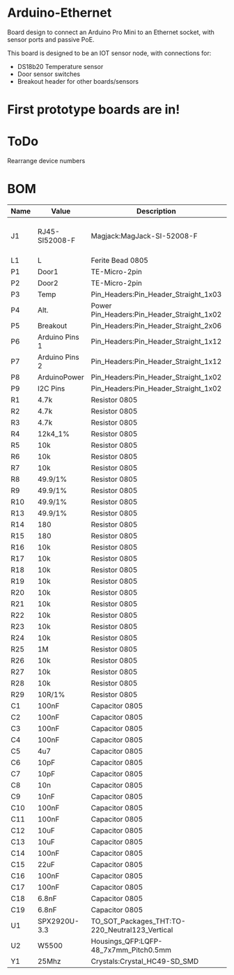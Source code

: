 # Arduino-Ethernet
Board design to connect an Arduino Pro Mini to an Ethernet socket, with sensor ports and passive PoE.

This board is designed to be an IOT sensor node, with connections for:
* DS18b20 Temperature sensor
* Door sensor switches
* Breakout header for other boards/sensors

# First prototype boards are in!

# ToDo
Rearrange device numbers


# BOM 
Name|Value|Description|Link
----|-----|-----------|-----
J1|RJ45-SI52008-F|Magjack:MagJack-SI-52008-F|http://uk.farnell.com/stewart-connector/si-52008-f/modular-jack-tht-r-a-led-rj45/dp/1572195
L1|L	|Ferite Bead 0805
P1|Door1	|TE-Micro-2pin
P2|Door2	|TE-Micro-2pin
P3|Temp	|Pin_Headers:Pin_Header_Straight_1x03
P4|Alt. |Power	Pin_Headers:Pin_Header_Straight_1x02
P5|Breakout	|Pin_Headers:Pin_Header_Straight_2x06
P6|Arduino Pins 1	|Pin_Headers:Pin_Header_Straight_1x12
P7|Arduino Pins 2	|Pin_Headers:Pin_Header_Straight_1x12
P8|ArduinoPower	|Pin_Headers:Pin_Header_Straight_1x02
P9|I2C Pins	|Pin_Headers:Pin_Header_Straight_1x02
R1|4.7k	|Resistor 0805
R2|4.7k	|Resistor 0805
R3|4.7k	|Resistor 0805
R4|12k4_1%	|Resistor 0805
R5|10k	|Resistor 0805
R6|10k	|Resistor 0805
R7|10k	|Resistor 0805
R8|49.9/1%	|Resistor 0805
R9|49.9/1%	|Resistor 0805
R10|49.9/1%	|Resistor 0805
R13|49.9/1%	|Resistor 0805
R14|180	|Resistor 0805
R15|180	|Resistor 0805
R16|10k	|Resistor 0805
R17|10k	|Resistor 0805
R18|10k	|Resistor 0805
R19|10k	|Resistor 0805
R20|10k	|Resistor 0805
R21|10k	|Resistor 0805
R22|10k	|Resistor 0805
R23|10k	|Resistor 0805
R24|10k	|Resistor 0805
R25|1M	|Resistor 0805
R26|10k	|Resistor 0805
R27|10k	|Resistor 0805
R28|10k	|Resistor 0805
R29|10R/1%	|Resistor 0805
C1|100nF	|Capacitor 0805
C2|100nF	|Capacitor 0805
C3|100nF	|Capacitor 0805
C4|100nF	|Capacitor 0805
C5|4u7	|Capacitor 0805
C6|10pF	|Capacitor 0805
C7|10pF	|Capacitor 0805
C8|10n	|Capacitor 0805
C9|10nF	|Capacitor 0805
C10|100nF	|Capacitor 0805
C11|100nF	|Capacitor 0805
C12|10uF	|Capacitor 0805
C13|10uF	|Capacitor 0805
C14|100nF	|Capacitor 0805
C15|22uF	|Capacitor 0805
C16|100nF	|Capacitor 0805
C17|100nF	|Capacitor 0805
C18|6.8nF	|Capacitor 0805
C19|6.8nF	|Capacitor 0805
U1|SPX2920U-3.3	|TO_SOT_Packages_THT:TO-220_Neutral123_Vertical
U2|W5500	|Housings_QFP:LQFP-48_7x7mm_Pitch0.5mm
Y1|25Mhz	|Crystals:Crystal_HC49-SD_SMD
